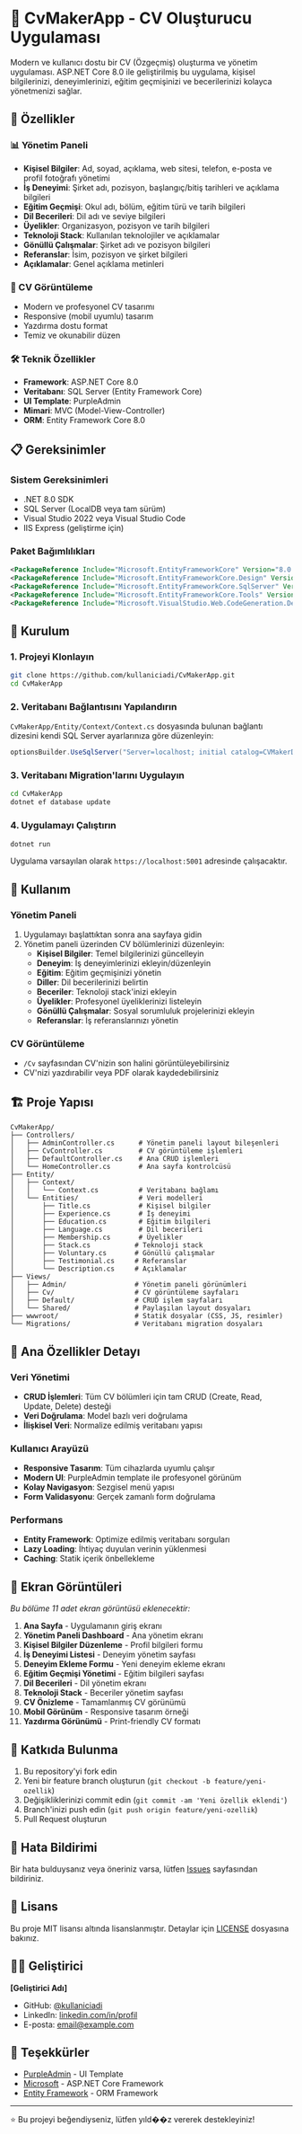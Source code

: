 # 📄 CvMakerApp - CV Oluşturucu Uygulaması

Modern ve kullanıcı dostu bir CV (Özgeçmiş) oluşturma ve yönetim uygulaması. ASP.NET Core 8.0 ile geliştirilmiş bu uygulama, kişisel bilgilerinizi, deneyimlerinizi, eğitim geçmişinizi ve becerilerinizi kolayca yönetmenizi sağlar.

## 🚀 Özellikler

### 📊 Yönetim Paneli
- **Kişisel Bilgiler**: Ad, soyad, açıklama, web sitesi, telefon, e-posta ve profil fotoğrafı yönetimi
- **İş Deneyimi**: Şirket adı, pozisyon, başlangıç/bitiş tarihleri ve açıklama bilgileri
- **Eğitim Geçmişi**: Okul adı, bölüm, eğitim türü ve tarih bilgileri
- **Dil Becerileri**: Dil adı ve seviye bilgileri
- **Üyelikler**: Organizasyon, pozisyon ve tarih bilgileri
- **Teknoloji Stack**: Kullanılan teknolojiler ve açıklamalar
- **Gönüllü Çalışmalar**: Şirket adı ve pozisyon bilgileri
- **Referanslar**: İsim, pozisyon ve şirket bilgileri
- **Açıklamalar**: Genel açıklama metinleri

### 🎨 CV Görüntüleme
- Modern ve profesyonel CV tasarımı
- Responsive (mobil uyumlu) tasarım
- Yazdırma dostu format
- Temiz ve okunabilir düzen

### 🛠️ Teknik Özellikler
- **Framework**: ASP.NET Core 8.0
- **Veritabanı**: SQL Server (Entity Framework Core)
- **UI Template**: PurpleAdmin
- **Mimari**: MVC (Model-View-Controller)
- **ORM**: Entity Framework Core 8.0

## 📋 Gereksinimler

### Sistem Gereksinimleri
- .NET 8.0 SDK
- SQL Server (LocalDB veya tam sürüm)
- Visual Studio 2022 veya Visual Studio Code
- IIS Express (geliştirme için)

### Paket Bağımlılıkları
```xml
<PackageReference Include="Microsoft.EntityFrameworkCore" Version="8.0.20" />
<PackageReference Include="Microsoft.EntityFrameworkCore.Design" Version="8.0.20" />
<PackageReference Include="Microsoft.EntityFrameworkCore.SqlServer" Version="8.0.20" />
<PackageReference Include="Microsoft.EntityFrameworkCore.Tools" Version="8.0.20" />
<PackageReference Include="Microsoft.VisualStudio.Web.CodeGeneration.Design" Version="8.0.7" />
```

## 🔧 Kurulum

### 1. Projeyi Klonlayın
```bash
git clone https://github.com/kullaniciadi/CvMakerApp.git
cd CvMakerApp
```

### 2. Veritabanı Bağlantısını Yapılandırın
`CvMakerApp/Entity/Context/Context.cs` dosyasında bulunan bağlantı dizesini kendi SQL Server ayarlarınıza göre düzenleyin:

```csharp
optionsBuilder.UseSqlServer("Server=localhost; initial catalog=CVMakerDB ; integrated Security=true; TrustServerCertificate=True");
```

### 3. Veritabanı Migration'larını Uygulayın
```bash
cd CvMakerApp
dotnet ef database update
```

### 4. Uygulamayı Çalıştırın
```bash
dotnet run
```

Uygulama varsayılan olarak `https://localhost:5001` adresinde çalışacaktır.

## 📱 Kullanım

### Yönetim Paneli
1. Uygulamayı başlattıktan sonra ana sayfaya gidin
2. Yönetim paneli üzerinden CV bölümlerinizi düzenleyin:
   - **Kişisel Bilgiler**: Temel bilgilerinizi güncelleyin
   - **Deneyim**: İş deneyimlerinizi ekleyin/düzenleyin
   - **Eğitim**: Eğitim geçmişinizi yönetin
   - **Diller**: Dil becerilerinizi belirtin
   - **Beceriler**: Teknoloji stack'inizi ekleyin
   - **Üyelikler**: Profesyonel üyeliklerinizi listeleyin
   - **Gönüllü Çalışmalar**: Sosyal sorumluluk projelerinizi ekleyin
   - **Referanslar**: İş referanslarınızı yönetin

### CV Görüntüleme
- `/Cv` sayfasından CV'nizin son halini görüntüleyebilirsiniz
- CV'nizi yazdırabilir veya PDF olarak kaydedebilirsiniz

## 🏗️ Proje Yapısı

```
CvMakerApp/
├── Controllers/
│   ├── AdminController.cs      # Yönetim paneli layout bileşenleri
│   ├── CvController.cs         # CV görüntüleme işlemleri
│   ├── DefaultController.cs    # Ana CRUD işlemleri
│   └── HomeController.cs       # Ana sayfa kontrolcüsü
├── Entity/
│   ├── Context/
│   │   └── Context.cs          # Veritabanı bağlamı
│   └── Entities/               # Veri modelleri
│       ├── Title.cs            # Kişisel bilgiler
│       ├── Experience.cs       # İş deneyimi
│       ├── Education.cs        # Eğitim bilgileri
│       ├── Language.cs         # Dil becerileri
│       ├── Membership.cs       # Üyelikler
│       ├── Stack.cs           # Teknoloji stack
│       ├── Voluntary.cs       # Gönüllü çalışmalar
│       ├── Testimonial.cs     # Referanslar
│       └── Description.cs     # Açıklamalar
├── Views/
│   ├── Admin/                 # Yönetim paneli görünümleri
│   ├── Cv/                    # CV görüntüleme sayfaları
│   ├── Default/               # CRUD işlem sayfaları
│   └── Shared/                # Paylaşılan layout dosyaları
├── wwwroot/                   # Statik dosyalar (CSS, JS, resimler)
└── Migrations/                # Veritabanı migration dosyaları
```

## 🎯 Ana Özellikler Detayı

### Veri Yönetimi
- **CRUD İşlemleri**: Tüm CV bölümleri için tam CRUD (Create, Read, Update, Delete) desteği
- **Veri Doğrulama**: Model bazlı veri doğrulama
- **İlişkisel Veri**: Normalize edilmiş veritabanı yapısı

### Kullanıcı Arayüzü
- **Responsive Tasarım**: Tüm cihazlarda uyumlu çalışır
- **Modern UI**: PurpleAdmin template ile profesyonel görünüm
- **Kolay Navigasyon**: Sezgisel menü yapısı
- **Form Validasyonu**: Gerçek zamanlı form doğrulama

### Performans
- **Entity Framework**: Optimize edilmiş veritabanı sorguları
- **Lazy Loading**: İhtiyaç duyulan verinin yüklenmesi
- **Caching**: Statik içerik önbellekleme

## 📸 Ekran Görüntüleri

*Bu bölüme 11 adet ekran görüntüsü eklenecektir:*

1. **Ana Sayfa** - Uygulamanın giriş ekranı
2. **Yönetim Paneli Dashboard** - Ana yönetim ekranı
3. **Kişisel Bilgiler Düzenleme** - Profil bilgileri formu
4. **İş Deneyimi Listesi** - Deneyim yönetim sayfası
5. **Deneyim Ekleme Formu** - Yeni deneyim ekleme ekranı
6. **Eğitim Geçmişi Yönetimi** - Eğitim bilgileri sayfası
7. **Dil Becerileri** - Dil yönetim ekranı
8. **Teknoloji Stack** - Beceriler yönetim sayfası
9. **CV Önizleme** - Tamamlanmış CV görünümü
10. **Mobil Görünüm** - Responsive tasarım örneği
11. **Yazdırma Görünümü** - Print-friendly CV formatı

## 🤝 Katkıda Bulunma

1. Bu repository'yi fork edin
2. Yeni bir feature branch oluşturun (`git checkout -b feature/yeni-ozellik`)
3. Değişikliklerinizi commit edin (`git commit -am 'Yeni özellik eklendi'`)
4. Branch'inizi push edin (`git push origin feature/yeni-ozellik`)
5. Pull Request oluşturun

## 🐛 Hata Bildirimi

Bir hata bulduysanız veya öneriniz varsa, lütfen [Issues](https://github.com/kullaniciadi/CvMakerApp/issues) sayfasından bildiriniz.

## 📄 Lisans

Bu proje MIT lisansı altında lisanslanmıştır. Detaylar için [LICENSE](LICENSE) dosyasına bakınız.

## 👨‍💻 Geliştirici

**[Geliştirici Adı]**
- GitHub: [@kullaniciadi](https://github.com/kullaniciadi)
- LinkedIn: [linkedin.com/in/profil](https://linkedin.com/in/profil)
- E-posta: email@example.com

## 🙏 Teşekkürler

- [PurpleAdmin](https://www.bootstrapdash.com/product/purple-admin-template/) - UI Template
- [Microsoft](https://docs.microsoft.com/en-us/aspnet/core/) - ASP.NET Core Framework
- [Entity Framework](https://docs.microsoft.com/en-us/ef/) - ORM Framework

---

⭐ Bu projeyi beğendiyseniz, lütfen yıld��z vererek destekleyiniz!
